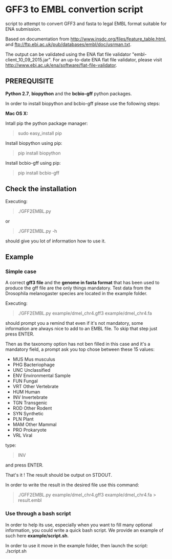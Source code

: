 GFF3 to EMBL convertion script
==============================

script to attempt to convert GFF3 and fasta to legal EMBL format suitable for 
ENA submission.

Based on documentation from http://www.insdc.org/files/feature_table.html, and
ftp://ftp.ebi.ac.uk/pub/databases/embl/doc/usrman.txt.

The output can be validated using the ENA flat file validator "embl-client_10_09_2015.jar". For an up-to-date ENA flat file validator, please visit http://www.ebi.ac.uk/ena/software/flat-file-validator.

## PREREQUISITE

**Python 2.7**, **biopython** and the **bcbio-gff** python packages.

In order to install biopython and bcbio-gff please use the following steps:

**Mac OS X:**

 Intall pip the python package manager:
 >sudo easy_install pip 

 Install biopython using pip:
 >pip install biopython

 Install bcbio-gff using pip:
 >pip install bcbio-gff

## Check the installation

 Executing:
 >./GFF2EMBL.py
 
 or
 
 >./GFF2EMBL.py -h
 
 should give you lot of information how to use it.
 

## Example

### Simple case

A correct **gff3 file** and the **genome in fasta format** that has been used to produce the gff file are the only things mandatory.
Test data from the Drosophila melanogaster species are located in the example folder.

 Executing:
 >./GFF2EMBL.py example/dmel_chr4.gff3 example/dmel_chr4.fa
 
 should prompt you a remind that even if it's not mandatory, some information are always nice to add to an EMBL file.
 To skip that step just press ENTER.
 
 Then as the taxonomy option has not ben filled in this case and it's a mandatory field, a prompt ask you top chose between these 15 values:
  - MUS	Mus musculus
  - PHG	Bacteriophage
  - UNC	Unclassified
  - ENV	Environmental Sample
  - FUN	Fungal
  - VRT	Other Vertebrate
  - HUM	Human
  - INV	Invertebrate
  - TGN	Transgenic
  - ROD	Other Rodent
  - SYN	Synthetic
  - PLN	Plant
  - MAM	Other Mammal
  - PRO	Prokaryote
  - VRL	Viral
 
 type:
 >INV

 and press ENTER.

 That's it ! The result should be output on STDOUT.
 
 In order to write the result in the desired file use this command:
 
 >./GFF2EMBL.py example/dmel_chr4.gff3 example/dmel_chr4.fa > result.embl

### Use through a bash script

In order to help its use, especially when you want to fill many optional information, you could write a quick bash script. We provide an example of such here **example/script.sh**.

In order to use it move in the example folder, then launch the script:
./script.sh



